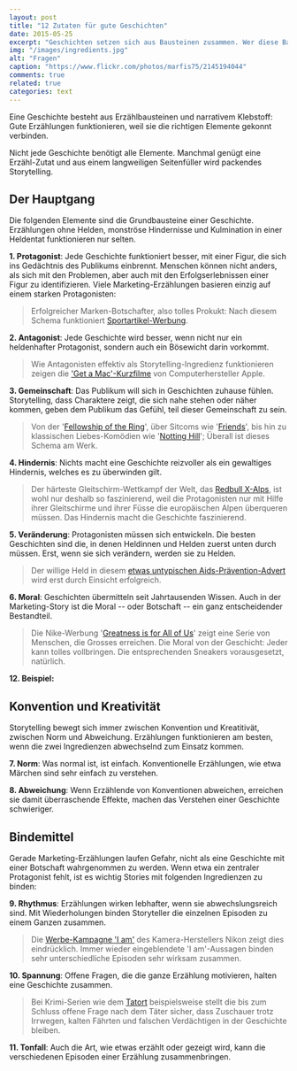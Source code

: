 ```yaml
---
layout: post
title: "12 Zutaten für gute Geschichten"
date: 2015-05-25
excerpt: "Geschichten setzen sich aus Bausteinen zusammen. Wer diese Bausteine kennt, erzählt vielseitiger. Erfahren Sie mehr."
img: "/images/ingredients.jpg"
alt: "Fragen"
caption: "https://www.flickr.com/photos/marfis75/2145194044"
comments: true
related: true
categories: text
---
```


Eine Geschichte besteht aus Erzählbausteinen und narrativem Klebstoff: Gute Erzählungen funktionieren, weil sie die richtigen Elemente gekonnt verbinden.

Nicht jede Geschichte benötigt alle Elemente. Manchmal genügt eine Erzähl-Zutat und aus einem langweiligen Seitenfüller wird packendes Storytelling.


<!-- ## Ideas

- Illusion (Contextual Simulation)
- Moral (etwas zu lernen)
- Rhythmus (Design und Text)
- Metaphern (neue Blickwinkel auf alte Dinge)

## Types of Plots

- Challenge Plot: Underdog meets challenge.
- Connection Plot: Undermining Clichees by throwing differences together.
- Creative Plot: New and interesting way to change a Problem. -->


## Der Hauptgang

Die folgenden Elemente sind die Grundbausteine einer Geschichte. Erzählungen ohne Helden, monströse Hindernisse und Kulmination in einer Heldentat funktionieren nur selten.

**1. Protagonist**: Jede Geschichte funktioniert besser, mit einer Figur, die sich ins Gedächtnis des Publikums einbrennt. Menschen können nicht anders, als sich mit den Problemen, aber auch mit den Erfolgserlebnissen einer Figur zu identifizieren. Viele Marketing-Erzählungen basieren einzig auf einem starken Protagonisten: 

> Erfolgreicher Marken-Botschafter, also tolles Prokukt: Nach diesem Schema funktioniert [Sportartikel-Werbung](https://www.youtube.com/watch?v=aTdTOq4ldws).


**2. Antagonist**: Jede Geschichte wird besser, wenn nicht nur ein heldenhafter Protagonist, sondern auch ein Bösewicht darin vorkommt. 

> Wie Antagonisten effektiv als Storytelling-Ingredienz funktionieren zeigen die ['Get a Mac'-Kurzfilme](https://www.youtube.com/watch?v=p5Yt30wrbl4) von Computerhersteller Apple.

**3. Gemeinschaft**: Das Publikum will sich in Geschichten zuhause fühlen. Storytelling, dass Charaktere zeigt, die sich nahe stehen oder näher kommen, geben dem Publikum das Gefühl, teil dieser Gemeinschaft zu sein.

> Von der '[Fellowship of the Ring](https://www.youtube.com/watch?v=V75dMMIW2B4)', über Sitcoms wie '[Friends](https://www.youtube.com/watch?v=UECRmZf9dAE)', bis hin zu klassischen Liebes-Komödien wie '[Notting Hill](https://www.youtube.com/watch?v=Ig_88q9M3SU)'; Überall ist dieses Schema am Werk.


**4. Hindernis**: Nichts macht eine Geschichte reizvoller als ein gewaltiges Hindernis, welches es zu überwinden gilt.

> Der härteste Gleitschirm-Wettkampf der Welt, das [Redbull X-Alps](https://youtu.be/MNVDv-4FlxY), ist wohl nur deshalb so faszinierend, weil die Protagonisten nur mit Hilfe ihrer Gleitschirme und ihrer Füsse die europäischen Alpen überqueren müssen. Das Hindernis macht die Geschichte faszinierend.

**5. Veränderung**: Protagonisten müssen sich entwickeln. Die besten Geschichten sind die, in denen Heldinnen und Helden zuerst unten durch müssen. Erst, wenn sie sich verändern, werden sie zu Helden.

> Der willige Held in diesem [etwas untypischen Aids-Prävention-Advert](https://www.youtube.com/watch?v=eaqp7Mdd47Q) wird erst durch Einsicht erfolgreich.

**6. Moral**: Geschichten übermitteln seit Jahrtausenden Wissen. Auch in der Marketing-Story ist die Moral -- oder Botschaft -- ein ganz entscheidender Bestandteil.

> Die Nike-Werbung '[Greatness is for All of Us](https://www.youtube.com/watch?v=WYP9AGtLvRg)' zeigt eine Serie von Menschen, die Grosses erreichen. Die Moral von der Geschicht: Jeder kann tolles vollbringen. Die entsprechenden Sneakers vorausgesetzt, natürlich.

**12. Beispiel:**

## Konvention und Kreativität

Storytelling bewegt sich immer zwischen Konvention und Kreatitivät, zwischen Norm und Abweichung. Erzählungen funktionieren am besten, wenn die zwei Ingredienzen abwechselnd zum Einsatz kommen.

**7. Norm**: Was normal ist, ist einfach. Konventionelle Erzählungen, wie etwa Märchen sind sehr einfach zu verstehen.

> 

**8. Abweichung**: Wenn Erzählende von Konventionen abweichen, erreichen sie damit überraschende Effekte, machen das Verstehen einer Geschichte schwieriger.

> 

## Bindemittel

Gerade Marketing-Erzählungen laufen Gefahr, nicht als eine Geschichte mit einer Botschaft wahrgenommen zu werden. Wenn etwa ein zentraler Protagonist fehlt, ist es wichtig Stories mit folgenden Ingredienzen zu binden: 

**9. Rhythmus**: Erzählungen wirken lebhafter, wenn sie abwechslungsreich sind. Mit Wiederholungen binden Storyteller die einzelnen Episoden zu einem Ganzen zusammen.

> Die [Werbe-Kampagne 'I am'](https://www.youtube.com/watch?v=0qjzhJKlvS8) des Kamera-Herstellers Nikon zeigt dies eindrücklich. Immer wieder eingeblendete 'I am'-Aussagen binden sehr unterschiedliche Episoden sehr wirksam zusammen.

**10. Spannung**: Offene Fragen, die die ganze Erzählung motivieren, halten eine Geschichte zusammen.

> Bei Krimi-Serien wie dem [Tatort](http://www.daserste.de/unterhaltung/krimi/tatort/index.html) beispielsweise stellt die bis zum Schluss offene Frage nach dem Täter sicher, dass Zuschauer trotz Irrwegen, kalten Fährten und falschen Verdächtigen in der Geschichte bleiben.

**11. Tonfall**: Auch die Art, wie etwas erzählt oder gezeigt wird, kann die verschiedenen Episoden einer Erzählung zusammenbringen.


